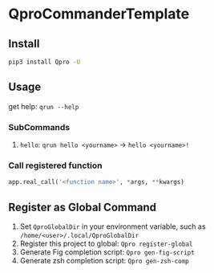 # QproCommanderTemplate

## Install

```sh
pip3 install Qpro -U
```

## Usage

get help: `qrun --help`

### SubCommands

1. `hello`: `qrun hello <yourname>` -> `hello <yourname>!`

### Call registered function

```python
app.real_call('<function name>', *args, **kwargs)
```

## Register as Global Command

1. Set `QproGlobalDir` in your environment variable, such as `/home/<user>/.local/QproGlobalDir`
2. Register this project to global: `Qpro register-global`
3. Generate Fig completion script: `Qpro gen-fig-script`
4. Generate zsh completion script: `Qpro gen-zsh-comp`
